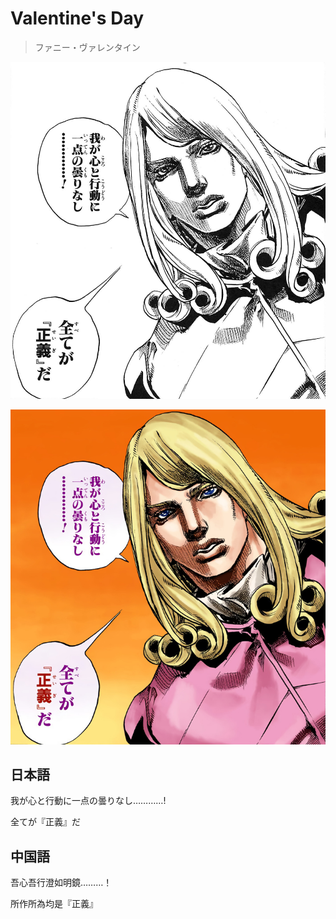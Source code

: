 # Valentine's Day

> ファニー・ヴァレンタイン

![J23_030](.\img\J23_030.jpg)

![J23-p023](.\img\J23-p023.jpg)

## 日本語

我が心と行動に一点の曇りなし…………!

全てが『正義』だ

## 中国語

吾心吾行澄如明鏡………！

所作所為均是『正義』